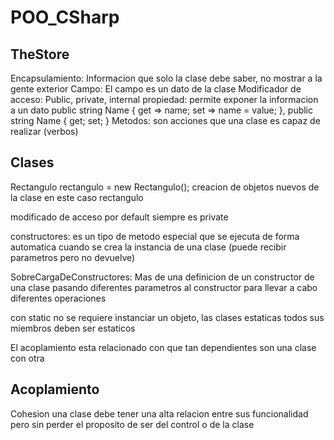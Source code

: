# POO_CSharp

## TheStore

Encapsulamiento: Informacion que solo la clase debe saber, no mostrar a la gente exterior
Campo: El campo es un dato de la clase
Modificador de acceso: Public, private, internal
propiedad: permite exponer la informacion a un dato public string Name { get => name; set => name = value; }, public string Name { get; set; }
Metodos: son acciones que una clase es capaz de realizar (verbos)


## Clases

Rectangulo rectangulo = new Rectangulo();
creacion de objetos nuevos de la clase en este caso rectangulo

modificado de acceso por default siempre es private

constructores: es un tipo de metodo especial que se ejecuta de forma automatica cuando se crea la instancia de una clase (puede recibir parametros pero no devuelve)

SobreCargaDeConstructores: Mas de una definicion de un constructor de una clase pasando diferentes parametros al constructor para llevar a cabo diferentes operaciones

con static no se requiere instanciar un objeto, las clases estaticas todos sus miembros deben ser estaticos 

El acoplamiento esta relacionado con que tan dependientes son una clase con otra

## Acoplamiento

Cohesion una clase debe tener una alta relacion entre sus funcionalidad pero sin perder el proposito de ser del control o de la clase 

